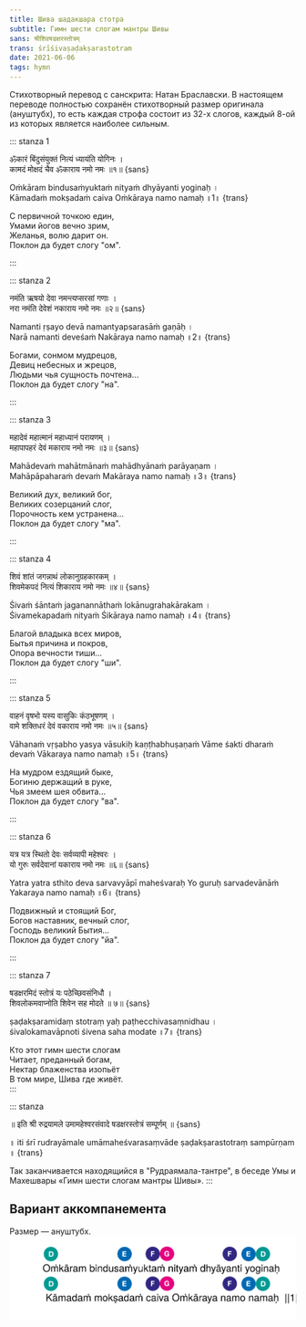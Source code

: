```yaml
---
title: Шива шадакшара стотра
subtitle: Гимн шести слогам мантры Шивы
sans: श्रीशिवषडक्षरस्तोत्रम्
trans: śrīśivaṣaḍakṣarastotram
date: 2021-06-06
tags: hymn
---
```



Стихотворный перевод с санскрита: Натан Браславски. В настоящем переводе полностью сохранён стихотворный размер оригинала (ануштубх), то есть каждая строфа состоит из 32-х слогов, каждый 8-ой из которых является наиболее сильным.


::: stanza 1

ॐकारं बिंदुसंयुक्तं नित्यं ध्यायंति योगिनः ।  
कामदं मोक्षदं चैव ॐकाराय नमो नमः ॥१॥ {sans}

Oṁkāram bindusaṁyuktaṁ nityaṁ dhyāyanti yoginaḥ ।  
Kāmadaṁ mokṣadaṁ caiva Oṁkāraya namo namaḥ ॥1॥ {trans}

С первичной точкою един,     
Умами йогов вечно зрим,     
Желанья, волю дарит он.     
Поклон да будет слогу "ом".     

:::

::: stanza 2

नमंति ऋषयो देवा नमन्त्यप्सरसां गणाः ।  
नरा नमंति देवेशं नकाराय नमो नमः ॥२॥ {sans}

Namanti ṛṣayo devā namantyapsarasāṁ gaṇāḥ ।  
Narā namanti deveśaṁ Nakāraya namo namaḥ ॥2॥ {trans}

Богами, сонмом мудрецов,     
Девиц небесных и жрецов,     
Людьми чья сущность почтена...        
Поклон да будет слогу "на".     

:::

::: stanza 3

महादेवं महात्मानं महाध्यानं परायणम् ।  
महापापहरं देवं मकाराय नमो नमः ॥३॥ {sans}

Mahādevaṁ mahātmānaṁ mahādhyānaṁ parāyaṇam ।  
Mahāpāpaharaṁ devaṁ Makāraya namo namaḥ ॥3॥ {trans}

Великий дух, великий бог,     
Великих созерцаний слог,     
Порочность кем устранена...     
Поклон да будет слогу "ма".     

:::

::: stanza 4

शिवं शांतं जगन्नाथं लोकानुग्रहकारकम् ।  
शिवमेकपदं नित्यं शिकाराय नमो नमः ॥४॥ {sans}

Śivaṁ śāntaṁ jaganannāthaṁ lokānugrahakārakam ।  
Śivamekapadaṁ nityaṁ Śikāraya namo namaḥ ॥4॥ {trans}

Благой владыка всех миров,     
Бытья причина и покров,     
Опора вечности тиши...       
Поклон да будет слогу "ши".     

:::

::: stanza 5

वाहनं वृषभो यस्य वासुकिः कंठभूषणम् ।  
वामे शक्तिधरं देवं वकाराय नमो नमः ॥५॥ {sans}

Vāhanaṁ vṛṣabho yasya vāsukiḥ kaṇṭhabhuṣaṇaṁ
Vāme śakti dharaṁ devaṁ Vākaraya namo namaḥ ॥5॥ {trans}

На мудром ездящий быке,     
Богиню держащий в руке,     
Чья змеем шея обвита...     
Поклон да будет слогу "ва".     

:::

::: stanza 6

 यत्र यत्र स्थितो देवः सर्वव्यापी महेश्वरः ।  
यो गुरुः सर्वदेवानां यकाराय नमो नमः ॥६॥ {sans}

Yatra yatra sthito deva sarvavyāpī maheśvaraḥ
Yo guruḥ sarvadevānāṁ Yakaraya namo namaḥ ॥6॥ {trans}

Подвижный и стоящий Бог,     
Богов наставник, вечный слог,     
Господь великий Бытия...      
Поклон да будет слогу "йа".     

:::

::: stanza 7

षडक्षरमिदं स्तोत्रं यः पठेच्छिवसंनिधौ ।  
शिवलोकमवाप्नोति शिवेन सह मोदते ॥ ७॥ {sans}

ṣaḍakṣaramidaṃ stotraṃ yaḥ paṭhecchivasaṃnidhau ।  
śivalokamavāpnoti śivena saha modate ॥7॥ {trans}

Кто этот гимн шести слогам     
Читает, преданный богам,     
Нектар блаженства изопьёт     
В том мире, Шива где живёт.     
:::

::: stanza 

॥ इति श्री रुद्रयामले उमामहेश्वरसंवादे षडक्षरस्तोत्रं सम्पूर्णम् ॥ {sans}

॥ iti śrī rudrayāmale umāmaheśvarasaṃvāde ṣaḍakṣarastotraṃ sampūrṇam ॥ {trans}

Так заканчивается находящийся в "Рудраямала-тантре", в беседе Умы и Махешвары «Гимн шести слогам мантры Шивы».
:::

## Вариант аккомпанемента
Размер — ануштубх.
![Ануштубх](./Atma-shatakam-04.svg)
